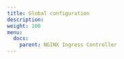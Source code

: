 ```yaml
---
title: Global configuration
description:
weight: 100
menu:
  docs:
    parent: NGINX Ingress Controller
---
```

